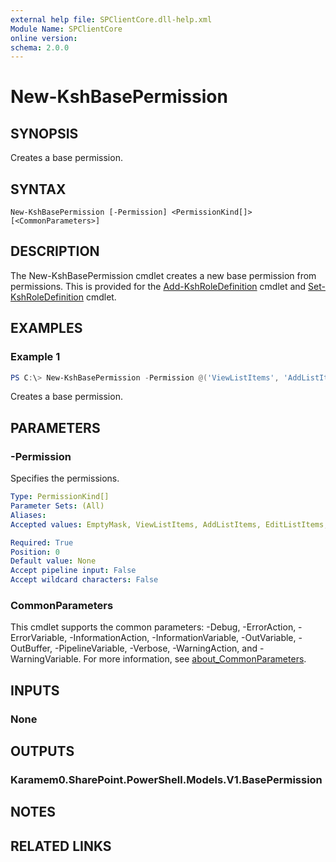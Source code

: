 ```yaml
---
external help file: SPClientCore.dll-help.xml
Module Name: SPClientCore
online version:
schema: 2.0.0
---
```


# New-KshBasePermission

## SYNOPSIS
Creates a base permission.

## SYNTAX

```
New-KshBasePermission [-Permission] <PermissionKind[]> [<CommonParameters>]
```

## DESCRIPTION
The New-KshBasePermission cmdlet creates a new base permission from permissions.
This is provided for the [Add-KshRoleDefinition](Add-KshRoleDefinition.md) cmdlet and [Set-KshRoleDefinition](Set-KshRoleDefinition.md) cmdlet.

## EXAMPLES

### Example 1
```powershell
PS C:\> New-KshBasePermission -Permission @('ViewListItems', 'AddListItems', 'EditListItems', 'DeleteListItems')
```

Creates a base permission.

## PARAMETERS

### -Permission
Specifies the permissions.

```yaml
Type: PermissionKind[]
Parameter Sets: (All)
Aliases:
Accepted values: EmptyMask, ViewListItems, AddListItems, EditListItems, DeleteListItems, ApproveItems, OpenItems, ViewVersions, DeleteVersions, CancelCheckOut, ManagePersonalViews, ManageLists, ViewFormPages, AnonymousSearchAccessList, Open, ViewPages, AddAndCustomizePages, ApplyThemeAndBorder, ApplyStyleSheets, ViewUsageData, CreateSSCSite, ManageSubwebs, CreateGroups, ManagePermissions, BrowseDirectories, BrowseUserInfo, AddDelPrivateWebParts, UpdatePersonalWebParts, ManageWeb, AnonymousSearchAccessWebLists, UseClientIntegration, UseRemoteAPIs, ManageAlerts, CreateAlerts, EditMyUserInfo, EnumeratePermissions, FullMask

Required: True
Position: 0
Default value: None
Accept pipeline input: False
Accept wildcard characters: False
```

### CommonParameters
This cmdlet supports the common parameters: -Debug, -ErrorAction, -ErrorVariable, -InformationAction, -InformationVariable, -OutVariable, -OutBuffer, -PipelineVariable, -Verbose, -WarningAction, and -WarningVariable. For more information, see [about_CommonParameters](http://go.microsoft.com/fwlink/?LinkID=113216).

## INPUTS

### None

## OUTPUTS

### Karamem0.SharePoint.PowerShell.Models.V1.BasePermission

## NOTES

## RELATED LINKS
